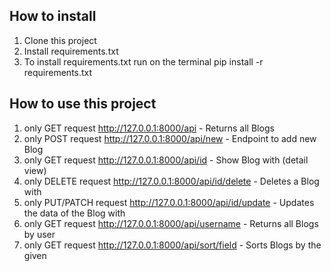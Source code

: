 ## How to install
1. Clone this project
2. Install requirements.txt
3. To install requirements.txt run on the terminal pip install -r requirements.txt

## How to use this project
1. only GET request http://127.0.0.1:8000/api - Returns all Blogs
2. only POST request http://127.0.0.1:8000/api/new - Endpoint to add new Blog
3. only GET request http://127.0.0.1:8000/api/id - Show Blog with <id> (detail view)
4. only DELETE request http://127.0.0.1:8000/api/id/delete - Deletes a Blog with <id>
5. only PUT/PATCH request http://127.0.0.1:8000/api/id/update - Updates the data of the Blog with <id>
6. only GET request http://127.0.0.1:8000/api/username - Returns all Blogs by user <username>
7. only GET request http://127.0.0.1:8000/api/sort/field - Sorts Blogs by the given <filed>
